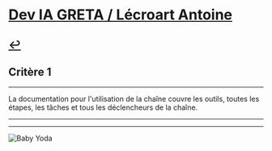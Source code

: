 
# [Dev IA GRETA / Lécroart Antoine](https://github.com/Dev-IA-2024/antoine.lecroart)

[↩️](..)
---

## Critère 1

---

La documentation pour l'utilisation de la chaîne couvre les outils, toutes les étapes, les tâches et tous les déclencheurs de la chaîne.

---
---
![Baby Yoda](https://images3.alphacoders.com/110/1108129.jpg)
